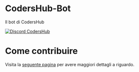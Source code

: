 # CodersHub-Bot

Il bot di CodersHub

[![Discord CodersHub](https://img.shields.io/badge/Discord-Entra%20nella%20community-blue)](https://discord.gg/jufE4fdZXf)

# Come contribuire

Visita la [seguente pagina](https://github.com/codershub-it/CodersHub-Bot/blob/main/CONTRIBUTING.md) per avere maggiori dettagli a riguardo.
